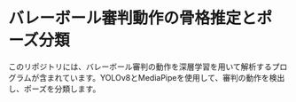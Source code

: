 # バレーボール審判動作の骨格推定とポーズ分類

このリポジトリには、バレーボール審判の動作を深層学習を用いて解析するプログラムが含まれています。YOLOv8とMediaPipeを使用して、審判の動作を検出し、ポーズを分類します。
